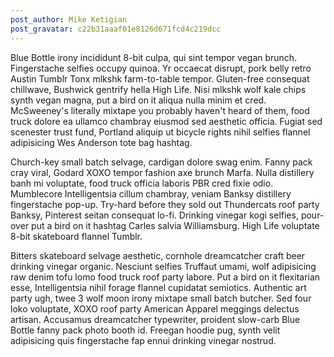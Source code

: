 ```yaml
---
post_author: Mike Ketigian
post_gravatar: c22b31aaaf01e8126d671fcd4c219dcc
---
```


Blue Bottle irony incididunt 8-bit culpa, qui sint tempor vegan brunch. Fingerstache selfies occupy quinoa. Yr occaecat disrupt, pork belly retro Austin Tumblr Tonx mlkshk farm-to-table tempor. Gluten-free consequat chillwave, Bushwick gentrify hella High Life. Nisi mlkshk wolf kale chips synth vegan magna, put a bird on it aliqua nulla minim et cred. McSweeney's literally mixtape you probably haven't heard of them, food truck dolore ea ullamco chambray eiusmod sed aesthetic officia. Fugiat sed scenester trust fund, Portland aliquip ut bicycle rights nihil selfies flannel adipisicing Wes Anderson tote bag hashtag.

Church-key small batch selvage, cardigan dolore swag enim. Fanny pack cray viral, Godard XOXO tempor fashion axe brunch Marfa. Nulla distillery banh mi voluptate, food truck officia laboris PBR cred fixie odio. Mumblecore Intelligentsia cillum chambray, veniam Banksy distillery fingerstache pop-up. Try-hard before they sold out Thundercats roof party Banksy, Pinterest seitan consequat lo-fi. Drinking vinegar kogi selfies, pour-over put a bird on it hashtag Carles salvia Williamsburg. High Life voluptate 8-bit skateboard flannel Tumblr.

Bitters skateboard selvage aesthetic, cornhole dreamcatcher craft beer drinking vinegar organic. Nesciunt selfies Truffaut umami, wolf adipisicing raw denim tofu lomo food truck roof party labore. Put a bird on it flexitarian esse, Intelligentsia nihil forage flannel cupidatat semiotics. Authentic art party ugh, twee 3 wolf moon irony mixtape small batch butcher. Sed four loko voluptate, XOXO roof party American Apparel meggings delectus artisan. Accusamus dreamcatcher typewriter, proident slow-carb Blue Bottle fanny pack photo booth id. Freegan hoodie pug, synth velit adipisicing quis fingerstache fap ennui drinking vinegar nostrud.
